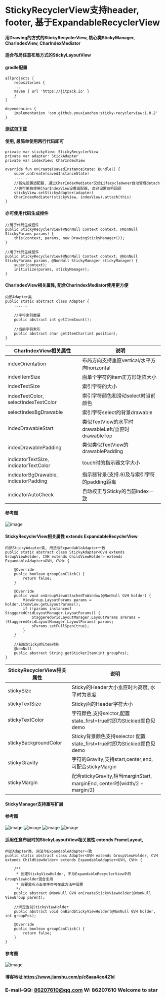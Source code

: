 # StickyRecyclerView支持header, footer, 基于ExpandableRecyclerView
#### 用Drawing的方式的StickyRecyclerView, 核心类StickyManager, CharIndexView, CharIndexMediator
#### 适合布局任意布局方式的StickyLayoutView

#### gradle配置
```
allprojects {
    repositories {
    ...
    maven { url 'https://jitpack.io' }
    }  
}

dependencies {
    implementation 'com.github.youxiaochen:sticky-recyclerview:1.0.2'
}
```

#### [测试包下载](image-and-apk/sticky-recyclerview-demo.apk)

#### 使用, 最简单使用两行代码即可
```
private var stickyView: StickyRecyclerView
private var adapter: StickAdapter
private var indexView: CharIndexView

override fun onCreate(savedInstanceState: Bundle?) {
    super.onCreate(savedInstanceState)
    ......
    //首先设置适配器, 通过CharIndexMediator交给LifecycleOwner自动管理detach
    //也可单独使用CharIndexView设置适配器, 自己设置监听回调
    stickyView.setStickyAdapter(adapter)
    CharIndexMediator(stickyView, indexView).attach(this)
}

```

#### 亦可使用代码生成控件
```
//用于代码生成控件
public StickyRecyclerView(@NonNull Context context, @NonNull StickyParams params) {
    this(context, params, new DrawingStickyManager());
}

//用于代码生成控件
public StickyRecyclerView(@NonNull Context context, @NonNull StickyParams params, @NonNull StickyManager stickyManager) {
    super(context);
    initialize(params, stickyManager);
}
```

#### CharIndexView相关属性, 配合CharIndexMediator使用更方便
```
内部Adapter类
public static abstract class Adapter {
    ......
    
    //字符索引数量
    public abstract int getItemCount();

    //当前字符索引
    public abstract char getItemChar(int position);
}
```
| CharIndexView相关属性                     | 说明                                     |
|---------------------------------------|----------------------------------------|
| indexOrientation                      | 布局方向支持垂直vertical/水平方向horizontal        |
| indexItemSize                         | 画单个字符的item正方形矩阵大小                      |
| indexTextSize                         | 索引字符的大小                                |
| indexTextColor, selectIndexTextColor  | 索引字符颜色和滑动select时当前颜色                   |
| selectIndexBgDrawable                 | 索引字符select的背景drawable                  |
| indexDrawableStart                    | 类似TextView的水平时drawableLeft/垂直时drawableTop |
| indexDrawablePadding                  | 类似类似TextView的drawablePadding           |
| indicatorTextSize, indicatorTextColor | touch时的指示器文字大小                         |
| indicatorBgDrawable, indicatorPadding | 指示器背景(支持.9)及与索引字符的padding距离            |
| indicatorAutoCheck                    | 自动校正与Sticky的当前index一致                  |

#### 参考图
![image](image-and-apk/CharIndexView.png)

#### StickyRecyclerView相关属性 extends ExpandableRecyclerView
```
内部StickyAdapter类, 用法与ExpandableAdapter一致
public static abstract class StickyAdapter<GVH extends GroupViewHolder, CVH extends ChildViewHolder> extends ExpandableAdapter<GVH, CVH> {

    @Override
    public boolean groupCanClick() {
        return false;
    }

    @Override
    public void onGroupViewAttachedToWindow(@NonNull GVH holder) {
        ViewGroup.LayoutParams params = holder.itemView.getLayoutParams();
        if ((params instanceof StaggeredGridLayoutManager.LayoutParams)) {
            StaggeredGridLayoutManager.LayoutParams sParams = (StaggeredGridLayoutManager.LayoutParams) params;
            sParams.setFullSpan(true);
        }
    }

    //获取Sticky的item对象
    @NonNull
    public abstract String getStickerItem(int groupPos);
}
```
| StickyRecyclerView相关属性   | 说明                                                                    |
|--------------------------|-----------------------------------------------------------------------|
| stickySize               | Sticky的Header大小垂直时为高度, 水平时为宽度                                         |
| stickyTextSize           | Sticky画的Header字符大小                                                    |
| stickyTextColor          | 字符颜色,支持selctor,配置state_first=true时即为Stickied颜色见demo                   |
| stickyBackgroundColor    | Sticky背景颜色支持selector 配置state_first=true时即为Stickied颜色见demo             |
| stickyGravity            | 字符的Gravity,支持start,center,end, 可配合stickyMargin                        |
| stickyMargin             | 配合stickyGravity,相当marginStart, marginEnd, center时(width/2 + margin/2) |

#### StickyManager支持重写扩展

#### 参考图
![image](image-and-apk/gradient.gif)
![image](image-and-apk/CharIndexView.gif)
![image](image-and-apk/horizontal.gif)
![image](image-and-apk/some-LayouManager.gif)

#### 适用任意布局时的StickyLayoutView相关属性 extends FrameLayout, 
```
内部Adapter类, 用法与ExpandableAdapter一致
public static abstract class Adapter<GVH extends GroupViewHolder, CVH extends ChildViewHolder> extends ExpandableAdapter<GVH, CVH> {

    /**
     * 创建StickyViewHolder, 不与ExpandableRecyclerView中的GroupViewHolder混合复用
     * 若要监听点击事件亦可在此方法中设置
     */
    public abstract @NonNull GVH onCreateStickyViewHolder(@NonNull ViewGroup parent);

    //绑定当前StickyViewHolder
    public abstract void onBindStickyViewHolder(@NonNull GVH holder, int groupPos);

    @Override
    public boolean groupCanClick() {
        return false;
    }
}
```
#### 参考图
![image](image-and-apk/StickyLayoutView.gif)

#### 博客地址 https://www.jianshu.com/p/c8aaa4ce421d

### E-mail-QQ: 86207610@qq.com  W: 86207610   Welcome to star
